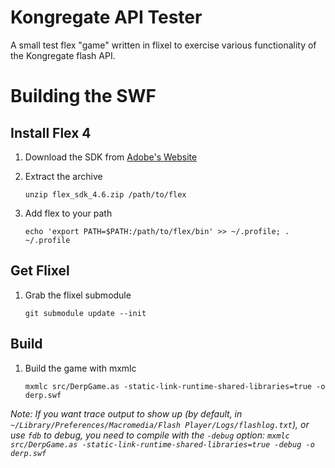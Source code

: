 Kongregate API Tester
=====================

A small test flex "game" written in flixel to exercise various functionality of the Kongregate flash API.

Building the SWF
================

Install Flex 4
--------------
1. Download the SDK from [Adobe's Website][1]
2. Extract the archive

    `unzip flex_sdk_4.6.zip /path/to/flex`

3. Add flex to your path

    `echo 'export PATH=$PATH:/path/to/flex/bin' >> ~/.profile; . ~/.profile`

Get Flixel
----------
1. Grab the flixel submodule

   `git submodule update --init`

Build
-----
1. Build the game with mxmlc

    `mxmlc src/DerpGame.as -static-link-runtime-shared-libraries=true -o derp.swf`

*Note: If you want trace output to show up (by default, in `~/Library/Preferences/Macromedia/Flash Player/Logs/flashlog.txt`), or use `fdb` to debug, you need to compile with the `-debug` option: `mxmlc src/DerpGame.as -static-link-runtime-shared-libraries=true -debug -o derp.swf`*

[1]: http://www.adobe.com/devnet/flex/flex-sdk-download.html "Adobe Flex SDK"
